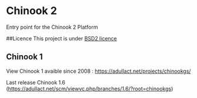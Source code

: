 # Chinook 2
Entry point for the Chinook 2 Platform

##Licence
This project is under [BSD2 licence](http://opensource.org/licenses/BSD-2-Clause)




## Chinook 1
View Chinook 1 avaible since 2008 : https://adullact.net/projects/chinookgs/

Last release Chinook 1.6 (https://adullact.net/scm/viewvc.php/branches/1.6/?root=chinookgs)
